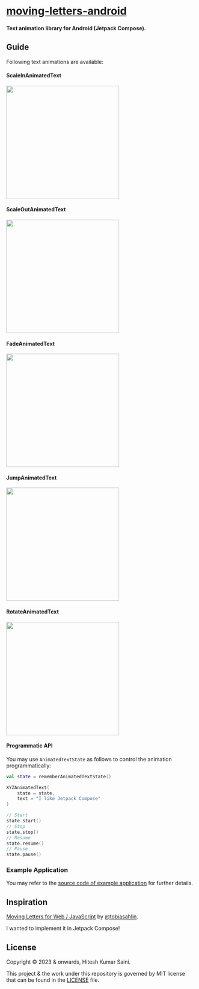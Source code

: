 # [moving-letters-android](https://github.com/alexmercerind/moving-letters-android)

#### Text animation library for Android (Jetpack Compose).

## Guide

Following text animations are available:

#### ScaleInAnimatedText

<img width="300" src="https://github.com/alexmercerind/moving-letters-android/assets/28951144/4cbc4245-bc86-4279-8c50-f63017196c1d"></img>

#### ScaleOutAnimatedText

<img width="300" src="https://github.com/alexmercerind/moving-letters-android/assets/28951144/eaacb4b2-a826-4d11-b709-6dcb40a9f2bd"></img>

#### FadeAnimatedText

<img width="300" src="https://github.com/alexmercerind/moving-letters-android/assets/28951144/00123137-bc65-4ddc-aca3-425e5a3fce7e"></img>

#### JumpAnimatedText

<img width="300" src="https://github.com/alexmercerind/moving-letters-android/assets/28951144/05ba4ce8-6f79-4378-8701-a6ce48f59531"></img>

#### RotateAnimatedText

<img width="300" src="https://github.com/alexmercerind/moving-letters-android/assets/28951144/79f807c7-b9fa-4f1a-8fee-13fc538cda74"></img>

#### Programmatic API

You may use `AnimatedTextState` as follows to control the animation programmatically:

```kt
val state = rememberAnimatedTextState()

XYZAnimatedText(
    state = state,
    text = "I like Jetpack Compose"
)

// Start
state.start()
// Stop
state.stop()
// Resume
state.resume()
// Pause
state.pause()
```

### Example Application

You may refer to the [source code of example application](https://github.com/alexmercerind/moving-letters-android/tree/main/app/src/main/java/com/alexmercerind/example) for further details.

## Inspiration

[Moving Letters for Web / JavaScript](https://tobiasahlin.com/moving-letters/) by [@tobiasahlin](https://twitter.com/tobiasahlin).

I wanted to implement it in Jetpack Compose!

## License

Copyright © 2023 & onwards, Hitesh Kumar Saini.

This project & the work under this repository is governed by MIT license that can be found in the [LICENSE](./LICENSE) file.
